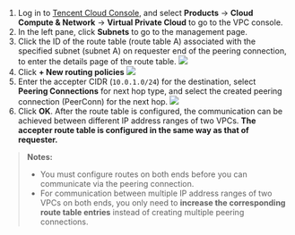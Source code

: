 1. Log in to [Tencent Cloud Console](https://console.cloud.tencent.com/), and select **Products** -> **Cloud Compute & Network** -> **Virtual Private Cloud** to go to the VPC console.
2. In the left pane, click **Subnets** to go to the management page.
3. Click the ID of the route table (route table A) associated with the specified subnet (subnet A) on requester end of the peering connection, to enter the details page of the route table.
 ![](https://main.qcloudimg.com/raw/0ea8477fe4e80d805dab74c74415146a.png)
4. Click **+ New routing policies**
 ![](https://main.qcloudimg.com/raw/db9ab2a3e4b2afb1b921686f88078923.png)
5. Enter the accepter CIDR (`10.0.1.0/24`) for the destination, select **Peering Connections** for next hop type, and select the created peering connection (PeerConn) for the next hop.
 ![](https://main.qcloudimg.com/raw/b497dcfd43a2661cd336649f554ddc78.png)
6. Click **OK**. After the route table is configured, the communication can be achieved between different IP address ranges of two VPCs.
**The accepter route table is configured in the same way as that of requester.**

>**Notes:**
>- You must configure routes on both ends before you can communicate via the peering connection.
>- For communication between multiple IP address ranges of two VPCs on both ends, you only need to **increase the corresponding route table entries** instead of creating multiple peering connections.

